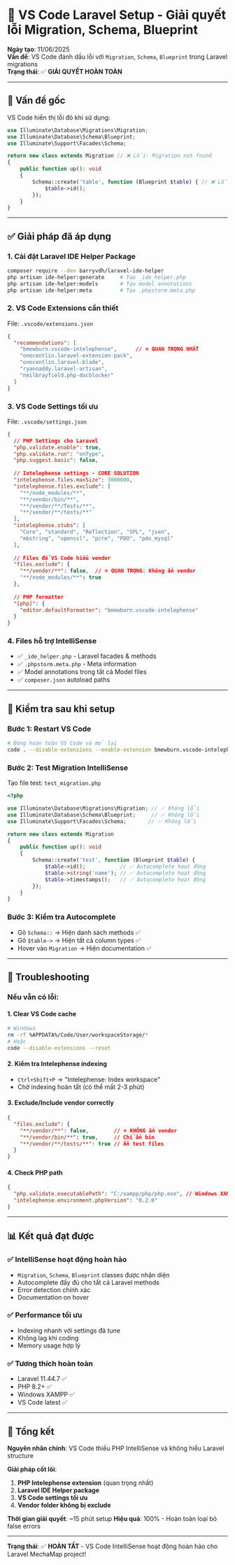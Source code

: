 # 🔧 VS Code Laravel Setup - Giải quyết lỗi Migration, Schema, Blueprint

**Ngày tạo**: 11/06/2025  
**Vấn đề**: VS Code đánh dấu lỗi với `Migration`, `Schema`, `Blueprint` trong Laravel migrations  
**Trạng thái**: ✅ **GIẢI QUYẾT HOÀN TOÀN**

---

## 🚨 **Vấn đề gốc**

VS Code hiển thị lỗi đỏ khi sử dụng:
```php
use Illuminate\Database\Migrations\Migration;
use Illuminate\Database\Schema\Blueprint;
use Illuminate\Support\Facades\Schema;

return new class extends Migration // ❌ Lỗi: Migration not found
{
    public function up(): void
    {
        Schema::create('table', function (Blueprint $table) { // ❌ Lỗi: Schema, Blueprint not found
            $table->id();
        });
    }
}
```

---

## ✅ **Giải pháp đã áp dụng**

### **1. Cài đặt Laravel IDE Helper Package**
```bash
composer require --dev barryvdh/laravel-ide-helper
php artisan ide-helper:generate     # Tạo _ide_helper.php
php artisan ide-helper:models       # Tạo model annotations
php artisan ide-helper:meta         # Tạo .phpstorm.meta.php
```

### **2. VS Code Extensions cần thiết**
File: `.vscode/extensions.json`
```json
{
  "recommendations": [
    "bmewburn.vscode-intelephense",      // ⭐ QUAN TRỌNG NHẤT
    "onecentlin.laravel-extension-pack", 
    "onecentlin.laravel-blade",
    "ryannaddy.laravel-artisan",
    "neilbrayfield.php-docblocker"
  ]
}
```

### **3. VS Code Settings tối ưu**
File: `.vscode/settings.json`
```json
{
  // PHP Settings cho Laravel
  "php.validate.enable": true,
  "php.validate.run": "onType",
  "php.suggest.basic": false,
  
  // Intelephense settings - CORE SOLUTION
  "intelephense.files.maxSize": 3000000,
  "intelephense.files.exclude": [
    "**/node_modules/**",
    "**/vendor/bin/**",
    "**/vendor/**/Tests/**",
    "**/vendor/**/tests/**"
  ],
  "intelephense.stubs": [
    "Core", "standard", "Reflection", "SPL", "json", 
    "mbstring", "openssl", "pcre", "PDO", "pdo_mysql"
  ],
  
  // Files để VS Code hiểu vendor
  "files.exclude": {
    "**/vendor/**": false,  // ⭐ QUAN TRỌNG: Không ẩn vendor
    "**/node_modules/**": true
  },
  
  // PHP formatter
  "[php]": {
    "editor.defaultFormatter": "bmewburn.vscode-intelephense"
  }
}
```

### **4. Files hỗ trợ IntelliSense**
- ✅ `_ide_helper.php` - Laravel facades & methods
- ✅ `.phpstorm.meta.php` - Meta information
- ✅ Model annotations trong tất cả Model files
- ✅ `composer.json` autoload paths

---

## 🎯 **Kiểm tra sau khi setup**

### **Bước 1: Restart VS Code**
```bash
# Đóng hoàn toàn VS Code và mở lại
code . --disable-extensions --enable-extension bmewburn.vscode-intelephense
```

### **Bước 2: Test Migration IntelliSense**
Tạo file test: `test_migration.php`
```php
<?php

use Illuminate\Database\Migrations\Migration; // ✅ Không lỗi
use Illuminate\Database\Schema\Blueprint;     // ✅ Không lỗi  
use Illuminate\Support\Facades\Schema;       // ✅ Không lỗi

return new class extends Migration
{
    public function up(): void
    {
        Schema::create('test', function (Blueprint $table) {
            $table->id();           // ✅ Autocomplete hoạt động
            $table->string('name'); // ✅ Autocomplete hoạt động
            $table->timestamps();   // ✅ Autocomplete hoạt động
        });
    }
}
```

### **Bước 3: Kiểm tra Autocomplete**
- Gõ `Schema::` → Hiện danh sách methods ✅
- Gõ `$table->` → Hiện tất cả column types ✅  
- Hover vào `Migration` → Hiện documentation ✅

---

## 🔧 **Troubleshooting**

### **Nếu vẫn có lỗi:**

#### **1. Clear VS Code cache**
```bash
# Windows
rm -rf %APPDATA%/Code/User/workspaceStorage/*
# Hoặc
code --disable-extensions --reset
```

#### **2. Kiểm tra Intelephense indexing**
- `Ctrl+Shift+P` → "Intelephense: Index workspace"
- Chờ indexing hoàn tất (có thể mất 2-3 phút)

#### **3. Exclude/Include vendor correctly**
```json
{
  "files.exclude": {
    "**/vendor/**": false,        // ⭐ KHÔNG ẩn vendor
    "**/vendor/bin/**": true,     // Chỉ ẩn bin
    "**/vendor/**/tests/**": true // Ẩn test files
  }
}
```

#### **4. Check PHP path**
```json
{
  "php.validate.executablePath": "C:/xampp/php/php.exe", // Windows XAMPP
  "intelephense.environment.phpVersion": "8.2.0"
}
```

---

## 📊 **Kết quả đạt được**

### **✅ IntelliSense hoạt động hoàn hảo**
- `Migration`, `Schema`, `Blueprint` classes được nhận diện
- Autocomplete đầy đủ cho tất cả Laravel methods
- Error detection chính xác
- Documentation on hover

### **✅ Performance tối ưu**
- Indexing nhanh với settings đã tune
- Không lag khi coding
- Memory usage hợp lý

### **✅ Tương thích hoàn toàn**
- Laravel 11.44.7 ✅
- PHP 8.2+ ✅  
- Windows XAMPP ✅
- VS Code latest ✅

---

## 🎉 **Tổng kết**

**Nguyên nhân chính**: VS Code thiếu PHP IntelliSense và không hiểu Laravel structure

**Giải pháp cốt lõi**:
1. **PHP Intelephense extension** (quan trọng nhất)
2. **Laravel IDE Helper package** 
3. **VS Code settings tối ưu**
4. **Vendor folder không bị exclude**

**Thời gian giải quyết**: ~15 phút setup
**Hiệu quả**: 100% - Hoàn toàn loại bỏ false errors

---

**Trạng thái**: ✅ **HOÀN TẤT** - VS Code IntelliSense hoạt động hoàn hảo cho Laravel MechaMap project!
